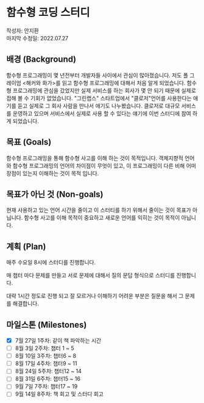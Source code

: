 # 함수형 코딩 스터디

작성자: 안지환  
마지막 수정일: 2022.07.27

## 배경 (Background)

함수형 프로그래밍이 몇 년전부터 개발자들 사이에서 관심이 많아졌습니다. 저도 폴 그레이엄 <해커와 화가>를 읽고 함수형 프로그래밍에 대해서 처음 알게 되었습니다.
함수형 프로그래밍에 관심을 갔었지만 실제 서비스를 하는 회사가 몇 안 되기 때문에 실제로 접해 볼 수 기회가 없었습니다. "그린랩스" 스타트업에서 "클로저"언어를 사용한다는 애기를 듣고
실제로 그 회사 사람을 만나서 애기도 나누봤습니다. 클로저로 대규모 서비스를 운영하고 있으며 서비스에서 실제로 사용 할 수 있다는 얘기에 이번 스터디에 참여 하게 되었습니다.


## 목표 (Goals)
함수형 프로그래밍을 통해 함수형 사고를 이해 하는 것이 목적입니다.
객체지향적 언어와 함수형 프로그래밍의 언어의 차이점이 무엇이 있고, 이 프로그래밍이 다른 비해 어떠 장점이 있는지 이해하는 것이 목적 입니다.

## 목표가 아닌 것 (Non-goals)
현재 사용하고 있는 언어 시간을 줄이고 이 스터티를 하기 위해서 줄이는 것이 목표가 아닙니다. 함수형 사고를 이해 목적이 중요하고 새로운 언어를 익히는 것이 목적이 아닙니다.

## 계획 (Plan)

매주 수요일 8시에 스터디를 진행합니다.

매 챕터 마다 문제를 만들고 서로 문제에 대해서 질의 문답 형식으로 스터디를 진행합니다.

대략 1시간 정도로 진행 되고 잘 모르거나 이해하기 어려운 부분은 질문을 해서 그 문제를 해결합니다.

## 마일스톤 (Milestones)
- [x] 7월 27일 1주차: 같이 책 파악하는 시간  
- [ ] 8월 3일 2주차: 챕터 1 ~ 5  
- [ ] 8월 10일 3주차: 챕터6 ~ 8  
- [ ] 8월 17일 4주차: 챕터9 ~ 11  
- [ ] 8월 24일 5주차: 챕터12 ~ 14  
- [ ] 8월 31일 6주차: 챕터15 ~ 16  
- [ ] 9월 7일 7주차: 챕터17 ~ 19  
- [ ] 9월 14일 8주차: 책 회고 및 스터디 회고  
